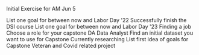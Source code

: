 Initial Exercise for AM Jun 5

List one goal for between now and Labor Day '22
Successfully finish the DSI course
List one goal for between now and Labor Day '23
Finding a job
Choose a role for your capstone
DA Data Analyst
Find an initial dataset you want to use for Capstone
Currently researching
List first idea of goals for Capstone
Veteran and Covid related project

